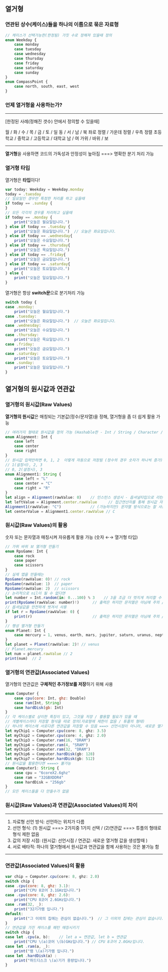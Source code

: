 ## 열거형
### 연관된 상수(케이스)들을 하나의 이름으로 묶은 자료형
```javascript
// 케이스가 선택가능한(한정됨) 가짓 수로 정해져 있을때 정의
enum Weekday {
    case monday
    case tuesday
    case wednesday
    case thursday
    case friday
    case saturday
    case sunday
}
enum CompassPoint {
    case north, south, east, west
}
```
### 언제 열거형을 사용하는가?
---
 [한정된 사례(정해진 갯수) 안에서 정의할 수 있을때]
 
 월 / 화 / 수 / 목 / 금 / 토 / 일
 동 / 서 / 남 / 북
 좌로 정렬 / 가운데 정렬 / 우측 정렬
 초등학교 / 중학교 / 고등학교 / 대학교
 남 / 여
 가위 / 바위 / 보

---
**열거형**을 사용하면 코드의 가독성과 안정성이 높아짐 ===> 명확한 분기 처리 가능
### 열거형 타입
열거형은 **타입**이다!
```javascript
var today: Weekday = Weekday.monday
today = .tuesday
// 일요일인 경우만 특정한 처리를 하고 싶을때
if today == .sunday {
}
// 모든 각각의 경우를 처리하고 싶을때
if today == .monday {
    print("오늘은 월요일입니다.")
} else if today == .tuesday {
    print("오늘은 화요일입니다.")  // 오늘은 화요일입니다.
} else if today == .wednesday{
    print("오늘은 수요일입니다.")
} else if today == .thursday{
    print("오늘은 목요일입니다.")
} else if today == .friday{
    print("오늘은 금요일입니다.")
} else if today == .saturday{
    print("오늘은 토요일입니다.")
} else {
    print("오늘은 일요일입니다.")
}
```
열거형은 항상 **switch문**으로 분기처리 가능
```javascript
switch today {
case .monday:
    print("오늘은 월요일입니다.")
case .tuesday:
    print("오늘은 화요일입니다.")  // 오늘은 화요일입니다.
case .wednesday:
    print("오늘은 수요일입니다.")
case .thursday:
    print("오늘은 목요일입니다.")
case .friday:
    print("오늘은 금요일입니다.")
case .saturday:
    print("오늘은 토요일입니다.")
case .sunday:
    print("오늘은 일요일입니다.")
}
```
## 열거형의 원시값과 연관값
### 열거형의 원시값(Raw Values)
**열거형의 원시값**은 매칭되는 기본값(정수/문자열)을 정해, 열거형을 좀 더 쉽게 활용 가능
```javascript
// 여러가지 형태로 원시값을 정의 가능 (Hashable한 - Int / String / Character / Double 등 가능)
enum Alignment: Int {
    case left
    case center
    case right
}
// 원시값 입력안하면 0, 1, 2  이렇게 자동으로 저장됨 (정수의 경우 숫자가 하나씩 증가)
// 1(설정시), 2, 3
// 0, 2(설정시), 3
enum Alignment1: String {
    case left = "L"
    case center = "C"
    case right = "R"
}
let align = Alignment(rawValue: 0)    // 인스턴스 생성시 - 옵셔널타입으로 리턴 (실패가능) // left
let leftValue = Alignment.center.rawValue     // 접근연산자를 통해 원시값 자체에도 접근가능 // 1
Alignment1(rawValue: "C")             // (가능하지만) 문자열 방식으로는 잘 사용하지는 않음 // center
let centerValue = Alignment1.center.rawValue // C
```
### 원시값(Raw Values)의 활용
숫자 또는 문자열과 매칭시켜 자유롭게 활용 가능 (숫자 ←→ 열거형 타입)
```javascript
// 가위 바위 보 열거형 만들기
enum RpsGame: Int {
    case rock
    case paper
    case scissors
}
// 실제 앱을 만들때는
RpsGame(rawValue: 0)! // rock
RpsGame(rawValue: 1)  // paper
RpsGame(rawValue: 2)  // scissors
// 논리적으로 nil이 될 수 없다면
let number = Int.random(in: 0...100) % 3    // 3을 조금 더 멋지게 처리할 수 있는 것은 고급내용에서 다룸 // 1
print(RpsGame(rawValue: number)!)      // 출력은 하지만 문자열은 아님에 주의 // paper
// 옵셔널값을 안전하게 벗겨서 사용
if let r = RpsGame(rawValue: 0) {
    print(r)                           // 출력은 하지만 문자열은 아님에 주의 // rock
}
// 행성 열거형 만들기
enum Planet: Int {
    case mercury = 1, venus, earth, mars, jupiter, saturn, uranus, neptune
}
let planet = Planet(rawValue: 2)! // venus
// Planet.mercury
let num = planet.rawValue // 2
print(num)  // 2
```
### 열거형의 연관값(Associated Values)
열거형의 연관값은 **구체적인 추가정보를 저장**하기 위해 사용
```javascript
enum Computer {
    case cpu(core: Int, ghz: Double)
    case ram(Int, String)
    case hardDisk(gb: Int)
}
// 각 케이스별로 상이한 특징이 있고, 그것을 저장 / 활용할 필요가 있을 때
// 개별케이스마다 저장할 형식을 따로 정의(자료형에 제한이 없음 / 튜플의 형태)
// 하나의 케이스에 서로다른 연관값을 저장할 수 있음 ===> 선언시점이 아니라, 새로운 열거형 값을 생성할때 저장
let myChip1 = Computer.cpu(core: 8, ghz: 3.5)
let myChip2 = Computer.cpu(core: 4, ghz: 2.0)
let myChip3 = Computer.ram(16, "DRAM")
let myChip4 = Computer.ram(4, "SRAM")
let myChip5 = Computer.ram(32, "DRAM")
let myChip6 = Computer.hardDisk(gb: 128)
let myChip7 = Computer.hardDisk(gb: 512)
// 원시값을 활용한다면 ====> 불가능
enum Computer1: String {
    case cpu = "6coreX2.6ghz"
    case ram = "32GBXDDR4"
    case hardDisk = "256gb"
}
// 모든 케이스들을 다 만들수가 없음
```
### 원시값(Raw Values)과 연관값(Associated Values)의 차이
---
 1) 자료형 선언 방식: 선언하는 위치가 다름
 2) 선언 형식: (1) 원시값 ===> 2가지중 1가지 선택 / (2)연관값 ===> 튜플의 형태로 형식 제한 없음
 3) 값의 저장 시점: (원시값: 선언시점 / 연관값: 새로운 열거형 값을 생성할때 )
 4) 서로 배타적: 하나의 열거형에서 원시값과 연관값을 함께 사용하는 것은 불가능 함

---
### 연관값(Associated Values)의 활용
```javascript
var chip = Computer.cpu(core: 8, ghz: 2.0)
switch chip {
case .cpu(core: 8, ghz: 3.1):
    print("CPU 8코어 3.1GHz입니다.")
case .cpu(core: 8, ghz: 2.6):
    print("CPU 8코어 2.6GHz입니다.")
case .ram(32, _):
    print("32기가램 입니다.")
default:
    print("그 이외의 칩에는 관심이 없습니다.")  // 그 이외의 칩에는 관심이 없습니다.
}
// 연관값을 가진 케이스를 패턴 매칭시키기
switch chip {
case let .cpu(a, b):    // let a = 연관값, let b = 연관값
    print("CPU \(a)코어 \(b)GHz입니다.") // CPU 8코어 2.0GHz입니다.
case let .ram(a, _):
    print("램 \(a)기가램 입니다.")
case let .hardDisk(a) :
    print("하드디스크 \(a)기가 용량입니다.")
}
```
